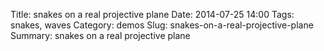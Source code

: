 Title: snakes on a real projective plane
Date: 2014-07-25 14:00
Tags: snakes, waves
Category: demos
Slug: snakes-on-a-real-projective-plane
Summary: snakes on a real projective plane

<div style="text-align:center;">
<canvas id="flood" width="512" height="512" class="update mouse"></canvas>
</div>

<script id="frag-inc" class="slinc" type="x-shader/x-fragment">
precision mediump float;

float gamma(float x) {
    if(x >= 0.0031308) {
        return pow(x, 1.0/2.4) * 1.055 - 0.055;
    }
    else {
        return x * 12.92;
    }
}

vec3 RGBTosRGB(vec3 c) {
    return vec3(gamma(c.x), gamma(c.y), gamma(c.z));
}
vec3 XYZToRGB(vec3 c) {
    vec3 rt = vec3(3.2406, -1.5372, -0.4986);
    vec3 gt = vec3(-0.9689, 1.8758, 0.0415);
    vec3 bt = vec3(0.0557, -0.2040, 1.0570);
    return vec3(dot(c,rt), dot(c,gt), dot(c,bt));
}

vec3 xyYToXYZ(vec3 c) {
    float x = c.x;
    float y = c.y;
    float Y = c.z;
    return vec3(Y/y*x, Y, Y/y*(1.0-x-y));
}

vec3 YuvToXYZ(vec3 c) {
    float X = c.x * (9.0*c.y)/(4.0*c.z);
    float Z = c.x * (12.0-3.0*c.y-20.0*c.z) / (4.0*c.z);
    return vec3(X, c.x, Z);
}
vec3 whitePointYuv = vec3(1, 0.19784, 0.46834);

vec3 LUVToYuv(vec3 c) {
    vec3 w = whitePointYuv; 
    float u = c.y / (13.0 * c.x) + w.y;
    float v = c.z / (13.0 * c.x) + w.z;
    float Y = c.x <= 8.0 ?
        w.x * c.x * pow(3.0/29.0, 3.0) :
        w.x * pow((c.x+16.0)/116.0, 3.0);
    return vec3(Y,u,v);
}

vec3 HCLToLUV(vec3 c) {
    float u = c.y * cos(c.x);
    float v = c.y * sin(c.x);
    return vec3(c.z, u, v);
}


float maxChroma(vec2 hl) {
    vec3 M[3];

    M[0]=vec3(3.2406, -1.5372, -0.4986);
    M[1]=vec3(-0.9689, 1.8758,  0.0415);
    M[2]=vec3(0.0557, -0.2040,  1.0570);

    vec3 w = whitePointYuv;
    float wu = w.y;
    float wv = w.z;

    float h = hl.x;
    float l = hl.y;
    float sh = sin(h);
    float ch = cos(h);
    float Y = l < 8.0 ? 
        l * pow(3.0/29.0, 3.0) :
        pow((l+16.0)/116.0, 3.0);
    Y *= w.x;
    float A = ch / (13.0 * l);
    float B = sh / (13.0 * l);

    float r = 10000.0;
    for (int i = 0; i < 3; ++i) {
        vec3 m = M[i] * Y;

        float cpart = dot(m, vec3(9.0 * A, 4.0 * B, -3.0 * A - 20.0 * B));
        float hlpart = dot(m, vec3(9.0 * wu, 4.0 * wv, 12.0 - 3.0 * wu - 20.0 * wv));

        for (float j = 0.0; j <= 1.0; ++j) {
            //solve

            float xleft = j * 4.0 * B;
            float left = j * 4.0 * wv;

            xleft -= cpart;
            left -= hlpart;

            float c = -left/xleft;

            if (c >= 0.0 && c < r) {
                r = c;
            }
        }
    }
    return r-0.1;
}

vec3 HCLTosRGB(vec3 c) {
    c.y = min(c.y, maxChroma(c.xz));
    c = HCLToLUV(c);
    c = LUVToYuv(c);
    c = YuvToXYZ(c);
    c = XYZToRGB(c);
    c = RGBTosRGB(c);
    return c;
}

</script>

<script id="drawFlood-fs" type="x-shader/x-fragment">
	varying vec2 position;
	uniform sampler2D state;
	uniform float time;
	void main(void) {
		vec4 state = texture2D( state, position, -100.0 );
		float x = state.x;
		float t = time / 30.0;
		vec3 hcl = vec3(t*6.28, 35.0, x*50.0+50.0);
		if(state.w != 0.0) {
			hcl.y *= 3.0;
			hcl.z = 85.0;
		}
		vec3 c = HCLTosRGB(hcl);
		gl_FragColor = vec4(c, 1.0);
	}

</script>

<script id="drawFlood-vs" type="x-shader/x-vertex">
    attribute vec2 vertex;
    varying vec2 position;
    void main(void) {
        position = vertex * 0.5 + 0.5;
        gl_Position = vec4(vertex, 0.0, 1.0);
    }
</script>

<script id="stepFlood-fs" type="x-shader/x-fragment">
	varying vec2 position;
	uniform sampler2D current;
	uniform sampler2D prev;
	uniform vec2 canvasSize;
	uniform vec3 mouseState;


	uniform sampler2D randTex;
	vec4 rand( vec2 p) {
		p = floor(p*256.0)/256.0;
    	vec4 r = texture2D( randTex, p, -100.0 );
    	return r;
	}
	uniform float time;

	vec2 getCell(vec2 start, vec2 step) {
		start += step;
		start = floor(start);
		if(start.x < 0.0 || start.y < 0.0 || start.x >= canvasSize.x || start.y >= canvasSize.y) {
			start = canvasSize - start;
		}
		return start;
	}

	vec2 getPos(vec2 start, vec2 step) {
		return getCell(start*canvasSize, step*canvasSize)/canvasSize;
	}

	float getWave(vec4 state, vec4 last, vec4 sr, vec4 sl, vec4 su, vec4 sd) {
		if(mouseState.z == 1.0 && floor(mouseState.xy) == floor(position*canvasSize)) return -1.0;
		if(state.z > 0.0) return state.y;
		float blur = sr.x + sl.x + su.x + sd.x;
			blur = blur / 2.0;

		return (blur-last.x)*0.97;
	}


	vec3 getSnake(vec4 state, vec4 last, vec4 sr, vec4 sl, vec4 su, vec4 sd) {
		float s = state.z - 1.0;
		if(s < 0.0) s = 0.0;
		vec3 ns = vec3(s, 0.0, state.y);
		if(sr.w == 1.0) {
			if(ns.x == 0.0) ns = sr.zwy;
			else ns.y = 0.0;
		}
		if(sl.w == 3.0) {
			if(ns.x == 0.0) ns = sl.zwy;
			else ns.y = 0.0;
		}
		if(su.w == 2.0) {
			if(ns.x == 0.0) ns = su.zwy;
			else ns.y = 0.0;
		}
		if(sd.w == 4.0) {
			if(ns.x == 0.0) ns = sd.zwy;
			else ns.y = 0.0;
		}

		if(ns.y != 0.0) {
			vec4 r = rand(position + rand(vec2(time,time)).xy);
			if(r.x < 0.01) {
				ns.y -= 1.0;
				if(ns.y == 0.0) ns.y = 4.0;
			}
			else if(r.x < 0.02) {
				ns.y += 1.0;
				if(ns.y > 4.0) ns.y = 1.0;
			}
		}

		if(ns.x == 0.0) {
			float t = time*256.0;
			float tv = floor(time);
			float tu = t-tv;
			vec4 r = rand(vec2(tu/256.0, tv));
			if(r.z < 0.1) {
				vec2 rp = floor(r.xy * canvasSize);
				if(floor(rp) == floor(position*canvasSize)) {
					float d = floor(r.z*4.0)+1.0;
					ns = vec3(50.0 + 400.0 * r.w, d, rand(position).x * 0.8 + 0.2);
				}
			}
		}

		return ns;
	}

	void main(void) {
		vec2 p = position;
		vec2 cell = floor(p*canvasSize);


    	vec2 rp = position * canvasSize;
    	vec2 rm = mouseState.xy;

    	vec4 cur = texture2D( current, p, -100.0);
    	vec4 last = texture2D(prev, p, -100.0);
		vec3 o = vec3(1.0/canvasSize.x, 1.0/canvasSize.y,0.0);
		vec4 sr = texture2D( current, getPos(p, + o.xz), -100.0 );
		vec4 sl = texture2D( current, getPos(p, - o.xz), -100.0 );
		vec4 su = texture2D( current, getPos(p, + o.zy), -100.0 );
		vec4 sd = texture2D( current, getPos(p, - o.zy), -100.0 );

    	float wave = getWave(cur, last, sr, sl, su, sd);
    	vec3 snake = getSnake(cur, last, sr, sl, su, sd);

    	gl_FragColor = vec4(wave, snake.z, snake.x, snake.y);
	}

</script>

<script id="stepFlood-vs" type="x-shader/x-vertex">
    attribute vec2 vertex;
    varying vec2 position;
    void main(void) {
        position = vertex * 0.5 + 0.5;
        gl_Position = vec4(vertex, 0.0, 1.0);
    }
</script>

<script src="scripts/colours.js" type="text/javascript"></script>
<script src="scripts/graphics.js" type="text/javascript"></script>
<script type="text/javascript">


var fn = function() {
    var canvas = document.getElementById("flood");
    initGL(canvas);
    var gl = canvas.gl;
    gl.num = i;
    initRandTexture(gl);
    var shader = initShaders(gl, "drawFlood");
    var square = { 
        strip : true,
        vertex : [
             1.0,  1.0,
            -1.0,  1.0,
             1.0, -1.0,
            -1.0, -1.0
        ],
    };
    var material = {
        shader : shader,                
    }
    gl.time = [0,0];

    var buffers = new Array(3);
    for(var i = 0; i < 3; ++i) {
    	buffers[i] = createRenderTexture(gl, 512, 512);
    }

    var bufferMaterial = {
    	shader: initShaders(gl, "stepFlood"),
    	blend:false,
    	zTest:false,
    };
    var bufferIndex = 0;
    canvas.update = function(dt) {
    	gl.canvasSize = [gl.canvas.width, gl.canvas.height];
        gl.time[0] += dt;
        gl.time[1] = dt;

        //step simupation
       	var target = buffers[bufferIndex];

        bufferMaterial.current = buffers[(bufferIndex+2)%3];
        bufferMaterial.prev = buffers[(bufferIndex+1)%3];
        drawMesh(gl, bufferMaterial, square, target);

        //draw to screen
        clearTarget(gl);
        material.state = target;
        drawMesh(gl, material, square);

        bufferIndex = (bufferIndex+1)%3;
    }
    canvas.update(0);
};
fn();


</script>